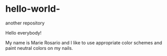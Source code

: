 # hello-world-
another repository


Hello everybody!

My name is Marie Rosario and I like to use appropriate color schemes and paint neutral colors on my nails. 
